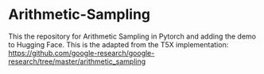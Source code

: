 # Arithmetic-Sampling
This the repository for Arithmetic Sampling in Pytorch and adding the demo to Hugging Face. 
This is the adapted from the T5X implementation: https://github.com/google-research/google-research/tree/master/arithmetic_sampling 
